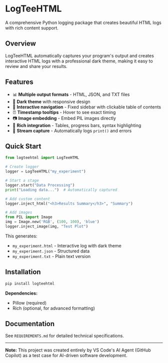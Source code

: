 # LogTeeHTML

A comprehensive Python logging package that creates beautiful HTML logs with rich content support.

## Overview

LogTeeHTML automatically captures your program's output and creates interactive HTML logs with a professional dark theme, making it easy to review and share your results.

## Features

- 📊 **Multiple output formats** - HTML, JSON, and TXT files
- 🎨 **Dark theme** with responsive design  
- 🔗 **Interactive navigation** - Fixed sidebar with clickable table of contents
- ⏰ **Timestamp tooltips** - Hover to see exact timing
- 📷 **Image embedding** - Embed PIL images directly
- 🌈 **Rich integration** - Tables, progress bars, syntax highlighting
- 📱 **Stream capture** - Automatically logs `print()` and errors

## Quick Start

```python
from logteehtml import LogTeeHTML

# Create logger
logger = LogTeeHTML("my_experiment")

# Start a stage
logger.start("Data Processing")
print("Loading data...")  # Automatically captured

# Add custom content
logger.inject_html("<h3>Results Summary</h3>", "Summary")

# Add images
from PIL import Image
img = Image.new('RGB', (100, 100), 'blue')
logger.inject_image(img, "Test Plot")
```

This generates:
- `my_experiment.html` - Interactive log with dark theme
- `my_experiment.json` - Structured data
- `my_experiment.txt` - Plain text version

## Installation

```bash
pip install logteehtml
```

**Dependencies:**
- Pillow (required)
- Rich (optional, for advanced formatting)

## Documentation

See `REQUIREMENTS.md` for detailed technical specifications.

---

**Note:** This project was created entirely by VS Code's AI Agent (GitHub Copilot) as a test case for AI-driven software development.
